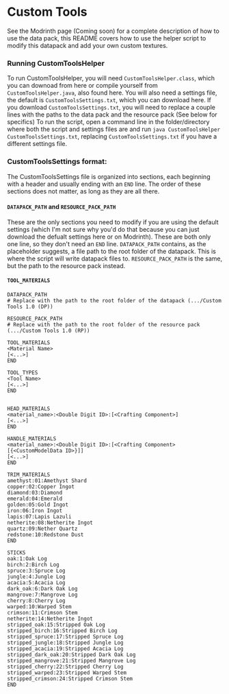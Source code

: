 # Custom Tools
See the Modrinth page (Coming soon) for a complete description of how to use the data pack, this README covers how to use the helper script to modify this datapack and add your own custom textures.

### Running CustomToolsHelper
To run CustomToolsHelper, you will need ``CustomToolsHelper.class``, which you can downoad from here or compile yourself from ``CustomToolsHelper.java``, also found here.
You will also need a settings file, the default is ``CustomToolsSettings.txt``, which you can download here.
If you download ``CustomToolsSettings.txt``, you will need to replace a couple lines with the paths to the data pack and the resource pack (See below for specifics)
To run the script, open a command line in the folder/directory where both the script and settings files are and run ``java CustomToolsHelper CustomToolsSettings.txt``, replacing ``CustomToolsSettings.txt`` if you have a different settings file.

### CustomToolsSettings format:
The CustomToolsSettings file is organized into sections, each beginning with a header and usually ending with an ``END`` line. The order of these sections does not matter, as long as they are all there.

#### ``DATAPACK_PATH`` and ``RESOURCE_PACK_PATH``
These are the only sections you need to modify if you are using the default settings (which I'm not sure why you'd do that because you can just download the defualt settings here or on Modrinth). These are both only one line, so they don't need an ``END`` line. ``DATAPACK_PATH`` contains, as the placeholder suggests, a file path to the root folder of the datapack. This is where the script will write datapack files to. ``RESOURCE_PACK_PATH`` is the same, but the path to the resource pack instead.

#### ``TOOL_MATERIALS``

```
DATAPACK_PATH
# Replace with the path to the root folder of the datapack (.../Custom Tools 1.0 (DP))

RESOURCE_PACK_PATH
# Replace with the path to the root folder of the resource pack (.../Custom Tools 1.0 (RP))

TOOL_MATERIALS
<Material Name>
[<...>]
END

TOOL_TYPES
<Tool Name>
[<...>]
END


HEAD_MATERIALS
<material_name>:<Double Digit ID>:[<Crafting Component>]
[<...>]
END

HANDLE_MATERIALS
<material_name>:<Double Digit ID>:[<Crafting Component>[{<CustomModelData ID>}]]
[<...>]
END

TRIM_MATERIALS
amethyst:01:Amethyst Shard
copper:02:Copper Ingot
diamond:03:Diamond
emerald:04:Emerald
golden:05:Gold Ingot
iron:06:Iron Ingot
lapis:07:Lapis Lazuli
netherite:08:Netherite Ingot
quartz:09:Nether Quartz
redstone:10:Redstone Dust
END

STICKS
oak:1:Oak Log
birch:2:Birch Log
spruce:3:Spruce Log
jungle:4:Jungle Log
acacia:5:Acacia Log
dark_oak:6:Dark Oak Log
mangrove:7:Mangrove Log
cherry:8:Cherry Log
warped:10:Warped Stem
crimson:11:Crimson Stem
netherite:14:Netherite Ingot
stripped_oak:15:Stripped Oak Log
stripped_birch:16:Stripped Birch Log
stripped_spruce:17:Stripped Spruce Log
stripped_jungle:18:Stripped Jungle Log
stripped_acacia:19:Stripped Acacia Log
stripped_dark_oak:20:Stripped Dark Oak Log
stripped_mangrove:21:Stripped Mangrove Log
stripped_cherry:22:Stripped Cherry Log
stripped_warped:23:Stripped Warped Stem
stripped_crimson:24:Stripped Crimson Stem
END
```
